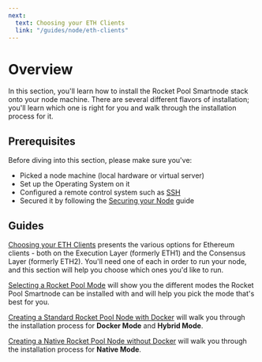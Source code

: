 ```yaml
---
next:
  text: Choosing your ETH Clients
  link: "/guides/node/eth-clients"
---
```


# Overview

In this section, you'll learn how to install the Rocket Pool Smartnode stack onto your node machine.
There are several different flavors of installation; you'll learn which one is right for you and walk through the installation process for it.

## Prerequisites

Before diving into this section, please make sure you've:

- Picked a node machine (local hardware or virtual server)
- Set up the Operating System on it
- Configured a remote control system such as [SSH](../ssh)
- Secured it by following the [Securing your Node](../securing-your-node) guide

## Guides

[Choosing your ETH Clients](../eth-clients) presents the various options for Ethereum clients - both on the Execution Layer (formerly ETH1) and the Consensus Layer (formerly ETH2).
You'll need one of each in order to run your node, and this section will help you choose which ones you'd like to run.

[Selecting a Rocket Pool Mode](../install-modes) will show you the different modes the Rocket Pool Smartnode can be installed with and will help you pick the mode that's best for you.

[Creating a Standard Rocket Pool Node with Docker](../docker) will walk you through the installation process for **Docker Mode** and **Hybrid Mode**.

[Creating a Native Rocket Pool Node without Docker](../native.mdx) will walk you through the installation process for **Native Mode**.
